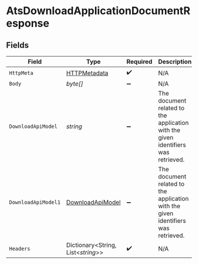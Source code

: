 # AtsDownloadApplicationDocumentResponse


## Fields

| Field                                                                             | Type                                                                              | Required                                                                          | Description                                                                       |
| --------------------------------------------------------------------------------- | --------------------------------------------------------------------------------- | --------------------------------------------------------------------------------- | --------------------------------------------------------------------------------- |
| `HttpMeta`                                                                        | [HTTPMetadata](../../Models/Components/HTTPMetadata.md)                           | :heavy_check_mark:                                                                | N/A                                                                               |
| `Body`                                                                            | *byte[]*                                                                          | :heavy_minus_sign:                                                                | N/A                                                                               |
| `DownloadApiModel`                                                                | *string*                                                                          | :heavy_minus_sign:                                                                | The document related to the application with the given identifiers was retrieved. |
| `DownloadApiModel1`                                                               | [DownloadApiModel](../../Models/Components/DownloadApiModel.md)                   | :heavy_minus_sign:                                                                | The document related to the application with the given identifiers was retrieved. |
| `Headers`                                                                         | Dictionary<String, List<*string*>>                                                | :heavy_check_mark:                                                                | N/A                                                                               |